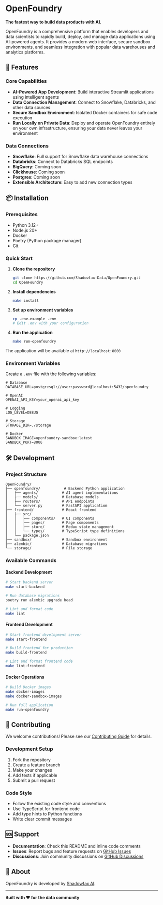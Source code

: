 # OpenFoundry

**The fastest way to build data products with AI.**

OpenFoundry is a comprehensive platform that enables developers and data scientists to rapidly build, deploy, and manage data applications using AI-powered agents. It provides a modern web interface, secure sandbox environments, and seamless integration with popular data warehouses and analytics platforms.

## 🚀 Features

### Core Capabilities
- **AI-Powered App Development**: Build interactive Streamlit applications using intelligent agents
- **Data Connection Management**: Connect to Snowflake, Databricks, and other data sources
- **Secure Sandbox Environment**: Isolated Docker containers for safe code execution
- **Run Locally on Private Data**: Deploy and operate OpenFoundry entirely on your own infrastructure, ensuring your data never leaves your environment

### Data Connections
- **Snowflake**: Full support for Snowflake data warehouse connections
- **Databricks**: Connect to Databricks SQL endpoints
- **BigQuery**: Coming soon
- **Clickhouse**: Coming soon
- **Postgres**: Coming soon
- **Extensible Architecture**: Easy to add new connection types

## 📦 Installation

### Prerequisites
- Python 3.12+
- Node.js 20+
- Docker
- Poetry (Python package manager)
- Git

### Quick Start

1. **Clone the repository**
   ```bash
   git clone https://github.com/Shadowfax-Data/OpenFoundry.git
   cd OpenFoundry
   ```

2. **Install dependencies**
   ```bash
   make install
   ```

3. **Set up environment variables**
   ```bash
   cp .env.example .env
   # Edit .env with your configuration
   ```

4. **Run the application**
   ```bash
   make run-openfoundry
   ```

The application will be available at `http://localhost:8000`

### Environment Variables

Create a `.env` file with the following variables:

```env
# Database
DATABASE_URL=postgresql://user:password@localhost:5432/openfoundry

# OpenAI
OPENAI_API_KEY=your_openai_api_key

# Logging
LOG_LEVEL=DEBUG

# Storage
STORAGE_DIR=./storage

# Docker
SANDBOX_IMAGE=openfoundry-sandbox:latest
SANDBOX_PORT=8000
```

## 🛠️ Development

### Project Structure
```
OpenFoundry/
├── openfoundry/           # Backend Python application
│   ├── agents/           # AI agent implementations
│   ├── models/           # Database models
│   ├── routers/          # API endpoints
│   └── server.py         # FastAPI application
├── frontend/             # React frontend
│   ├── src/
│   │   ├── components/   # UI components
│   │   ├── pages/        # Page components
│   │   ├── store/        # Redux state management
│   │   └── types/        # TypeScript type definitions
│   └── package.json
├── sandbox/              # Sandbox environment
├── alembic/              # Database migrations
└── storage/              # File storage
```

### Available Commands

#### Backend Development
```bash
# Start backend server
make start-backend

# Run database migrations
poetry run alembic upgrade head

# Lint and format code
make lint
```

#### Frontend Development
```bash
# Start frontend development server
make start-frontend

# Build frontend for production
make build-frontend

# Lint and format frontend code
make lint-frontend
```

#### Docker Operations
```bash
# Build Docker images
make docker-images
make docker-sandbox-images

# Run full application
make run-openfoundry
```

## 🤝 Contributing

We welcome contributions! Please see our [Contributing Guide](CONTRIBUTING.md) for details.

### Development Setup
1. Fork the repository
2. Create a feature branch
3. Make your changes
4. Add tests if applicable
5. Submit a pull request

### Code Style
- Follow the existing code style and conventions
- Use TypeScript for frontend code
- Add type hints to Python functions
- Write clear commit messages

## 🆘 Support

- **Documentation**: Check this README and inline code comments
- **Issues**: Report bugs and feature requests on [GitHub Issues](https://github.com/Shadowfax-Data/OpenFoundry/issues)
- **Discussions**: Join community discussions on [GitHub Discussions](https://github.com/Shadowfax-Data/OpenFoundry/discussions)

## 🏢 About

OpenFoundry is developed by [Shadowfax AI](mailto:founders@shadowfaxdata.com).

---

**Built with ❤️ for the data community**
